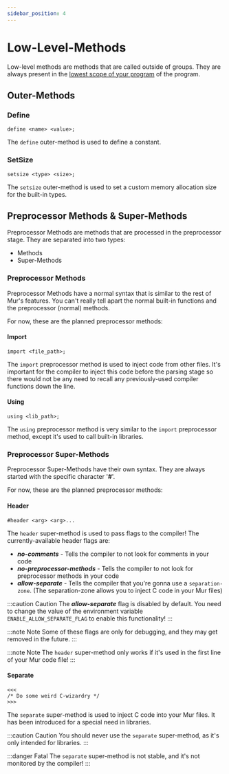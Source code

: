 ```yaml
---
sidebar_position: 4
---
```


# Low-Level-Methods

Low-level methods are methods that are called outside of groups. They are always present in the [lowest scope of your program](./structure_and_scopes#root-level-scope) of the program.

## Outer-Methods

### Define

```mur
define <name> <value>;
```

The `define` outer-method is used to define a constant.

### SetSize

```mur
setsize <type> <size>;
```

The `setsize` outer-method is used to set a custom memory allocation size for the built-in types.

## Preprocessor Methods & Super-Methods

Preprocessor Methods are methods that are processed in the preprocessor stage. They are separated into two types:

- Methods
- Super-Methods

### Preprocessor Methods

Preprocessor Methods have a normal syntax that is similar to the rest of Mur's features. You can't really tell apart the normal built-in functions and the preprocessor (normal) methods.

For now, these are the planned preprocessor methods:

#### Import

```mur
import <file_path>;
```

The `import` preprocessor method is used to inject code from other files. It's important for the compiler to inject this code before the parsing stage so there would not be any need to recall any previously-used compiler functions down the line.

#### Using

```mur
using <lib_path>;
```

The `using` preprocessor method is very similar to the `import` preprocessor method, except it's used to call built-in libraries.

### Preprocessor Super-Methods

Preprocessor Super-Methods have their own syntax. They are always started with the specific character '**#**'.

For now, these are the planned preprocessor methods:

#### Header

```mur
#header <arg> <arg>...
```

The `header` super-method is used to pass flags to the compiler! The currently-available header flags are:

- ***no-comments*** - Tells the compiler to not look for comments in your code
- ***no-preprocessor-methods*** - Tells the compiler to not look for preprocessor methods in your code
- ***allow-separate*** - Tells the compiler that you're gonna use a `separation-zone`. (The separation-zone allows you to inject C code in your Mur files)

:::caution Caution
The ***allow-separate*** flag is disabled by default. You need to change the value of the environment variable `ENABLE_ALLOW_SEPARATE_FLAG` to enable this functionality!
:::

:::note Note
Some of these flags are only for debugging, and they may get removed in the future.
:::

:::note Note
The `header` super-method only works if it's used in the first line of your Mur code file!
:::

#### Separate

```mur
<<<
/* Do some weird C-wizardry */
>>>
```

The `separate` super-method is used to inject C code into your Mur files. It has been introduced for a special need in libraries.

:::caution Caution
You should never use the `separate` super-method, as it's only intended for libraries.
:::

:::danger Fatal
The `separate` super-method is not stable, and it's not monitored by the compiler!
:::
